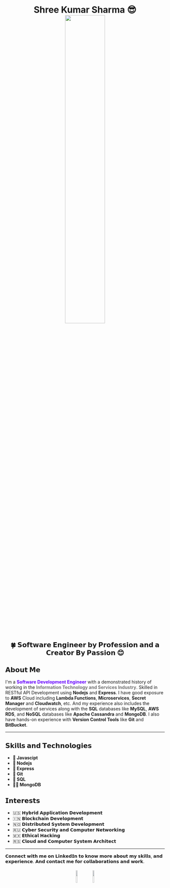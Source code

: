<h1 align="center"> Shree Kumar Sharma 😎
<img style="ursor: grab; width:50%;height:50%;" src="https://image.oneprep.com/content/Shree-Kumar-Sharma-Memoji(Removed-Bg).png">
</h1>


<h2 align="center">🍀 𝗦𝗼𝗳𝘁𝘄𝗮𝗿𝗲 𝗘𝗻𝗴𝗶𝗻𝗲𝗲𝗿 𝗯𝘆 𝗣𝗿𝗼𝗳𝗲𝘀𝘀𝗶𝗼𝗻 𝗮𝗻𝗱 𝗮 𝗖𝗿𝗲𝗮𝘁𝗼𝗿 𝗕𝘆 𝗣𝗮𝘀𝘀𝗶𝗼𝗻 😊</h2>


## 𝗔𝗯𝗼𝘂𝘁 𝗠𝗲

<p>I'm a <b><font color='#6600ff'>Software Development Engineer</font></b> with a demonstrated history of working in the <b><font color='#737373'>Information Technology and Services Industry</font></b>. Skilled in RESTful API Development using <b>Nodejs</b> and <b>Express</b>. I have good exposure to <b>AWS</b> Cloud including <b>Lambda Functions</b>, <b>Microservices</b>, <b>Secret Manager</b> and <b>Cloudwatch</b>, etc. And my experience also includes the development of services along with the <b>SQL</b> databases like <b>MySQL</b>, <b>AWS RDS</b>, and <b>NoSQL</b> databases like <b>Apache Cassandra</b> and <b>MongoDB</b>. I also have hands-on experience with <b>Version Control Tools</b> like <b>Git</b> and <b>BitBucket</b>.

---

## 𝗦𝗸𝗶𝗹𝗹𝘀 𝗮𝗻𝗱 𝗧𝗲𝗰𝗵𝗻𝗼𝗹𝗼𝗴𝗶𝗲𝘀
- <b> 🐼 Javascipt</b>
- <b> 🦊 Nodejs</b>
- <b> 🐶 Express</b>
- <b> 🐰 Git</b>
- <b> 🦁 SQL</b>
- <b> 🐻‍❄️ MongoDB</b>



## 𝗜𝗻𝘁𝗲𝗿𝗲𝘀𝘁𝘀

- 🇺🇸 𝗛𝘆𝗯𝗿𝗶𝗱 𝗔𝗽𝗽𝗹𝗶𝗰𝗮𝘁𝗶𝗼𝗻 𝗗𝗲𝘃𝗲𝗹𝗼𝗽𝗺𝗲𝗻𝘁
- 🇮🇳 𝗕𝗹𝗼𝗰𝗸𝗰𝗵𝗮𝗶𝗻 𝗗𝗲𝘃𝗲𝗹𝗼𝗽𝗺𝗲𝗻𝘁
- 🇳🇴 𝗗𝗶𝘀𝘁𝗿𝗶𝗯𝘂𝘁𝗲𝗱 𝗦𝘆𝘀𝘁𝗲𝗺 𝗗𝗲𝘃𝗲𝗹𝗼𝗽𝗺𝗲𝗻𝘁
- 🇷🇺 𝗖𝘆𝗯𝗲𝗿 𝗦𝗲𝗰𝘂𝗿𝗶𝘁𝘆 𝗮𝗻𝗱 𝗖𝗼𝗺𝗽𝘂𝘁𝗲𝗿 𝗡𝗲𝘁𝘄𝗼𝗿𝗸𝗶𝗻𝗴
- 🇲🇽 𝗘𝘁𝗵𝗶𝗰𝗮𝗹 𝗛𝗮𝗰𝗸𝗶𝗻𝗴
- 🇷🇸 𝗖𝗹𝗼𝘂𝗱 𝗮𝗻𝗱 𝗖𝗼𝗺𝗽𝘂𝘁𝗲𝗿 𝗦𝘆𝘀𝘁𝗲𝗺 𝗔𝗿𝗰𝗵𝗶𝘁𝗲𝗰𝘁

---

𝗖𝗼𝗻𝗻𝗲𝗰𝘁 𝘄𝗶𝘁𝗵 𝗺𝗲 𝗼𝗻 𝗟𝗶𝗻𝗸𝗲𝗱𝗜𝗻 𝘁𝗼 𝗸𝗻𝗼𝘄 𝗺𝗼𝗿𝗲 𝗮𝗯𝗼𝘂𝘁 𝗺𝘆 𝘀𝗸𝗶𝗹𝗹𝘀, 𝗮𝗻𝗱 𝗲𝘅𝗽𝗲𝗿𝗶𝗲𝗻𝗰𝗲. 𝗔𝗻𝗱 𝗰𝗼𝗻𝘁𝗮𝗰𝘁 𝗺𝗲 𝗳𝗼𝗿 𝗰𝗼𝗹𝗹𝗮𝗯𝗼𝗿𝗮𝘁𝗶𝗼𝗻𝘀 𝗮𝗻𝗱 𝘄𝗼𝗿𝗸.

<h4 align="center">
<a href="https://bit.ly/3eOXjRZ"> <img style="cursor: pointer; width:10%;height:10%;" src="https://bit.ly/3LDk87p"></a>
<a href="https://bit.ly/3faWBi7"> <img style="cursor: pointer; width:10%;height:10%;" src="https://bit.ly/3S5PgPj"></a>
</h4>

